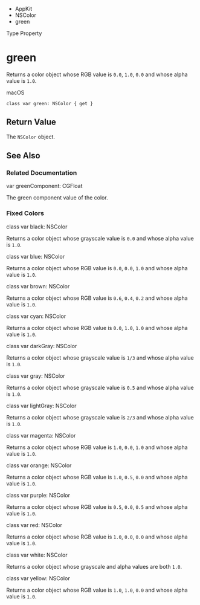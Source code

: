 

- AppKit
- NSColor
-  green 

Type Property

# green

Returns a color object whose RGB value is `0.0`, `1.0`, `0.0` and whose alpha value is `1.0`.

macOS

``` source
class var green: NSColor { get }
```

## Return Value

The `NSColor` object.

## See Also

### Related Documentation

var greenComponent: CGFloat

The green component value of the color.

### Fixed Colors

class var black: NSColor

Returns a color object whose grayscale value is `0.0` and whose alpha value is `1.0`.

class var blue: NSColor

Returns a color object whose RGB value is `0.0`, `0.0`, `1.0` and whose alpha value is `1.0`.

class var brown: NSColor

Returns a color object whose RGB value is `0.6`, `0.4`, `0.2` and whose alpha value is `1.0`.

class var cyan: NSColor

Returns a color object whose RGB value is `0.0`, `1.0`, `1.0` and whose alpha value is `1.0`.

class var darkGray: NSColor

Returns a color object whose grayscale value is `1/3` and whose alpha value is `1.0`.

class var gray: NSColor

Returns a color object whose grayscale value is `0.5` and whose alpha value is `1.0`.

class var lightGray: NSColor

Returns a color object whose grayscale value is `2/3` and whose alpha value is `1.0`.

class var magenta: NSColor

Returns a color object whose RGB value is `1.0`, `0.0`, `1.0` and whose alpha value is `1.0`.

class var orange: NSColor

Returns a color object whose RGB value is `1.0`, `0.5`, `0.0` and whose alpha value is `1.0`.

class var purple: NSColor

Returns a color object whose RGB value is `0.5`, `0.0`, `0.5` and whose alpha value is `1.0`.

class var red: NSColor

Returns a color object whose RGB value is `1.0`, `0.0`, `0.0` and whose alpha value is `1.0`.

class var white: NSColor

Returns a color object whose grayscale and alpha values are both `1.0`.

class var yellow: NSColor

Returns a color object whose RGB value is `1.0`, `1.0`, `0.0` and whose alpha value is `1.0`.

